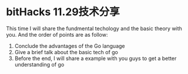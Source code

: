 # bitHacks 11.29技术分享

This time I will share the fundmental techology and the basic theory with you.
And the order of points are as follow:
1. Conclude the advantages of the Go language
2. Give a brief talk about the basic tech of go
3. Before the end, I will share a example with you guys to get a better understanding of go